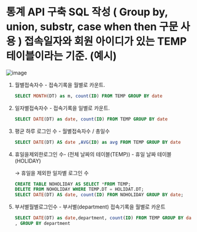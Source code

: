 # 통계 API 구축 SQL 작성 ( Group by, union, substr, case when then 구문 사용 ) 접속일자와 회원 아이디가 있는 TEMP 테이블이라는 기준. (예시)

![image](https://user-images.githubusercontent.com/42718588/160858683-20cbae39-05e7-4f46-96c0-34f95b217690.png)


1. 월별접속자수  - 접속기록을 월별로 카운트. 
    
    ```sql
    SELECT MONTH(DT) as m, count(ID) FROM TEMP GROUP BY date
    ```
    
2. 일자별접속자수 - 접속기록을 일별로 카운트.
    
    ```sql
    SELECT DATE(DT) as date, count(ID) FROM TEMP GROUP BY date
    ```
    
3. 평균 하루 로그인 수 - 월별접속자수 / 총일수 
    
    ```sql
    SELECT DATE(DT) AS date ,AVG(ID) as avg FROM TEMP GROUP BY date
    ```
    
4. 휴일을제외한로그인  수- (전체 날짜의 테이블(TEMP)) - 휴일 날짜 테이블 (HOLIDAY)
    
    → 휴일을 제외한  일자별 로그인 수 
    
    ```sql
    CREATE TABLE NOHOLIDAY AS SELECT *FROM TEMP;
    DELETE FROM NOHOLIDAY WHERE TEMP.DT = HOLIDAT.DT; 
    SELECT DATE(DT) AS date, count(ID) FROM NOHOLIDAY GROUP BY date;
    ```
    
5. 부서별월별로그인수 - 부서별(department) 접속기록을 월별로 카운트
    
    ```sql
    SELECT DATE(DT) as date,department, count(ID) FROM TEMP GROUP BY date
    , GROUP BY department
    ```
